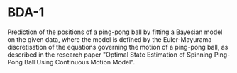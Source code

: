 # BDA-1
Prediction of the positions of a ping-pong ball by fitting a Bayesian model on the given data, where the model is defined by the Euler-Mayurama discretisation of the equations governing the motion of a ping-pong ball, as described in the research paper "Optimal State Estimation of Spinning Ping-Pong Ball Using Continuous Motion Model".
